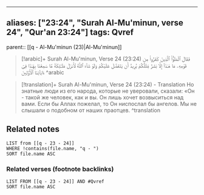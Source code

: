 
---
aliases: ["23:24", "Surah Al-Mu'minun, verse 24", "Qur'an 23:24"]
tags: Qvref
---

parent:: [[q - Al-Mu'minun (23)|Al-Mu'minun]]

> [!arabic]+ Surah Al-Mu'minun, Verse 24 (23:24)
> <span class="quran-arabic">فَقَالَ ٱلْمَلَؤُا۟ ٱلَّذِينَ كَفَرُوا۟ مِن قَوْمِهِۦ مَا هَـٰذَآ إِلَّا بَشَرٌ مِّثْلُكُمْ يُرِيدُ أَن يَتَفَضَّلَ عَلَيْكُمْ وَلَوْ شَآءَ ٱللَّهُ لَأَنزَلَ مَلَـٰٓئِكَةً مَّا سَمِعْنَا بِهَـٰذَا فِىٓ ءَابَآئِنَا ٱلْأَوَّلِينَ</span>
^arabic

> [!translation]+ Surah Al-Mu'minun, Verse 24 (23:24) - Translation
> Но знатные люди из его народа, которые не уверовали, сказали: «Он - такой же человек, как и вы. Он лишь хочет возвыситься над вами. Если бы Аллах пожелал, то Он ниспослал бы ангелов. Мы не слышали о подобном от наших праотцев.
^translation



## Related notes
```dataview
LIST from [[q - 23 - 24]]
WHERE !contains(file.name, "q - ")
SORT file.name ASC
```

### Related verses (footnote backlinks)
```dataview
LIST FROM [[q - 23 - 24]] AND #Qvref
SORT file.name ASC
```

